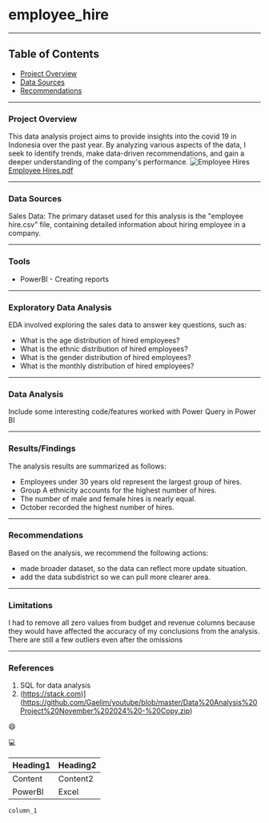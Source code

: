# employee_hire

---
## Table of Contents

- [Project Overview](#project-overview)
- [Data Sources](#data-sources)
- [Recommendations](#recommendations)

---
### Project Overview

This data analysis project aims to provide insights into the covid 19 in Indonesia over the past year. By analyzing various aspects of the data, I seek to identify trends, make data-driven recommendations, and gain a deeper understanding of the company's performance.
![Employee Hires](https://github.com/user-attachments/assets/b27df8ce-7b7c-44be-94ee-9a3b5a35fb3e)
[Employee Hires.pdf](https://github.com/user-attachments/files/18279095/Employee.Hires.pdf)



---
### Data Sources

Sales Data: The primary dataset used for this analysis is the "employee hire.csv" file, containing detailed information about hiring employee in a company.

---
### Tools
- PowerBI - Creating reports

---
### Exploratory Data Analysis
EDA involved exploring the sales data to answer key questions, such as:

- What is the age distribution of hired employees?
- What is the ethnic distribution of hired employees?
- What is the gender distribution of hired employees?
- What is the monthly distribution of hired employees?
   
---
### Data Analysis
Include some interesting code/features worked with
Power Query in Power BI

---
### Results/Findings
The analysis results are summarized as follows:
- Employees under 30 years old represent the largest group of hires.
- Group A ethnicity accounts for the highest number of hires.
- The number of male and female hires is nearly equal.
- October recorded the highest number of hires.
---

### Recommendations
Based on the analysis, we recommend the following actions:
- made broader dataset, so the data can reflect more update situation.
- add the data subdistrict so we can pull more clearer area.

---
### Limitations
I had to remove all zero values from budget and revenue columns because they would have affected the accuracy of my conclusions from the analysis. There are still a few outliers even after the omissions

---
### References
1. SQL for data analysis
2. (https://stack.com)](https://github.com/Gaelim/youtube/blob/master/Data%20Analysis%20Project%20November%202024%20-%20Copy.zip)

😄

💻

|Heading1|Heading2|
|--------|--------|
|Content|Content2|
|PowerBI|Excel|

`column_1`

